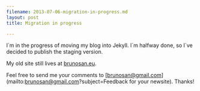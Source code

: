 ```yaml
---
filename: 2013-07-06-migration-in-progress.md
layout: post
title: Migration in progress

---
```

I´m in the progress of moving my blog into Jekyll. I´m halfway done, so I´ve decided to publish the staging version.

My old site still lives at [brunosan.eu](http://www.brunosan.eu).

Feel free to send me your comments to [brunosan@gmail.com](mailto:brunosan@gmail.com?subject=Feedback for your newsite). Thanks!
